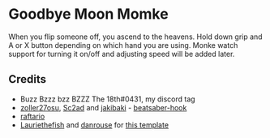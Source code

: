 # Goodbye Moon Momke

When you flip someone off, you ascend to the heavens.
Hold down grip and A or X button depending on which hand you are using. Monke watch support for turning it on/off and adjusting speed will be added later.

## Credits

* Buzz Bzzz bzz BZZZ The 18th#0431, my discord tag
* [zoller27osu](https://github.com/zoller27osu), [Sc2ad](https://github.com/Sc2ad) and [jakibaki](https://github.com/jakibaki) - [beatsaber-hook](https://github.com/sc2ad/beatsaber-hook)
* [raftario](https://github.com/raftario) 
* [Lauriethefish](https://github.com/Lauriethefish) and [danrouse](https://github.com/danrouse) for [this template](https://github.com/Lauriethefish/quest-mod-template)
